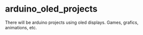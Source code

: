 # arduino_oled_projects
There will be arduino projects using oled displays. Games, grafics, animations, etc.
